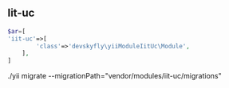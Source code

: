 ## Iit-uc

```php
$ar=[
'iit-uc'=>[
        'class'=>'devskyfly\yiiModuleIitUc\Module',        
    ],
]
```

./yii migrate --migrationPath="vendor/modules/iit-uc/migrations"